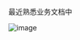 最近熟悉业务文档中

![image](https://github.com/user-attachments/assets/e24fc7fd-68ce-412b-bed0-c150cc4cd828)
